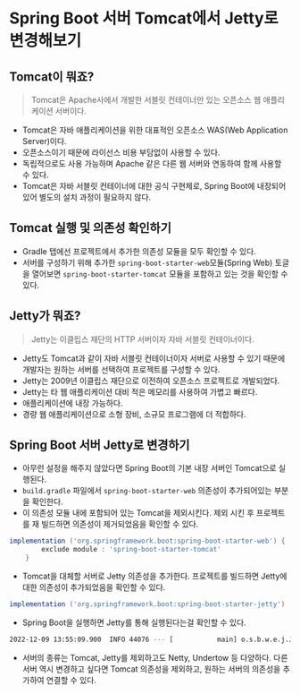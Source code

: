# Spring Boot 서버 Tomcat에서 Jetty로 변경해보기

## Tomcat이 뭐죠?

> Tomcat은 Apache사에서 개발한 서블릿 컨테이너만 있는 오픈소스 웹 애플리케이션 서버이다.
> 
- Tomcat은 자바 애플리케이션을 위한 대표적인 오픈소스 WAS(Web Application Server)이다.
- 오픈소스이기 때문에 라이선스 비용 부담없이 사용할 수 있다.
- 독립적으로도 사용 가능하며 Apache 같은 다른 웹 서버와 연동하여 함께 사용할 수 있다.
- Tomcat은 자바 서블릿 컨테이너에 대한 공식 구현체로, Spring Boot에 내장되어 있어 별도의 설치 과정이 필요하지 않다.

## Tomcat 실행 및 의존성 확인하기

- Gradle 탭에선 프로젝트에서 추가한 의존성 모듈을 모두 확인할 수 있다.
- 서버를 구성하기 위해 추가한 `spring-boot-starter-web`모듈(Spring Web) 토글을 열어보면 `spring-boot-starter-tomcat` 모듈을 포함하고 있는 것을 확인할 수 있다.

## Jetty가 뭐죠?

> Jetty는 이클립스 재단의 HTTP 서버이자 자바 서블릿 컨테이너이다.
> 
- Jetty도 Tomcat과 같이 자바 서블릿 컨테이너이자 서버로 사용할 수 있기 때문에 개발자는 원하는 서버를 선택하여 프로젝트를 구성할 수 있다.
- Jetty는 2009년 이클립스 재단으로 이전하여 오픈소스 프로젝트로 개발되었다.
- Jetty는 타 웹 애플리케이션 대비 적은 메모리를 사용하여 가볍고 빠르다.
- 애플리케이션에 내장 가능하다.
- 경량 웹 애플리케이션으로 소형 장비, 소규모 프로그램에 더 적합하다.

## Spring Boot 서버 Jetty로 변경하기

- 아무런 설정을 해주지 않았다면 Spring Boot의 기본 내장 서버인 Tomcat으로 실행된다.
- `build.gradle` 파일에서 `spring-boot-starter-web` 의존성이 추가되어있는 부분을 확인한다.
- 이 의존성 모듈 내에 포함되어 있는 Tomcat을 제외시킨다. 제외 시킨 후 프로젝트를 재 빌드하면 의존성이 제거되었음을 확인할 수 있다.

```groovy
implementation ('org.springframework.boot:spring-boot-starter-web') {
		exclude module : 'spring-boot-starter-tomcat'
	}
```

- Tomcat을 대체할 서버로 Jetty 의존성을 추가한다. 프로젝트를 빌드하면 Jetty에 대한 의존성이 추가되었음을 확인할 수 있다.

```groovy
implementation ('org.springframework.boot:spring-boot-starter-jetty')
```

- Spring Boot을 실행하면 Jetty를 통해 실행된다는걸 확인할 수 있다.

```bash
2022-12-09 13:55:09.900  INFO 44076 --- [           main] o.s.b.w.e.j.JettyServletWebServerFactory : Server initialized with port: 8080
```

- 서버의 종류는 Tomcat, Jetty를 제외하고도 Netty, Undertow 등 다양하다. 다른 서버 역시 변경하고 싶다면 Tomcat 의존성을 제외하고, 원하는 서버의 의존성을 추가하여 연결할 수 있다.